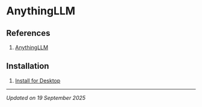 # AnythingLLM

## References

1. [AnythingLLM](https://anythingllm.com/)

## Installation

1. [Install for Desktop](https://anythingllm.com/desktop)

***
*Updated on 19 September 2025*
